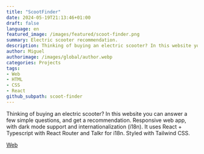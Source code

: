```yaml
---
title: "ScootFinder"
date: 2024-05-19T21:13:46+01:00
draft: false
language: en
featured_image: /images/featured/scoot-finder.png
summary: Electric scooter recommendation.
description: Thinking of buying an electric scooter? In this website you can answer a few simple questions, and get a recommendation.
author: Miguel
authorimage: /images/global/author.webp
categories: Projects
tags: 
- Web
- HTML
- CSS
- React
github_subpath: scoot-finder
---
```

Thinking of buying an electric scooter? In this website you can answer a few simple questions, and get a recommendation. Responsive web app, with dark mode support and internationalization (i18n). It uses React + Typescript with React Router and Talkr for i18n. Styled with Tailwind CSS.

[Web](https://migvidal.github.io/scoot-finder/)
